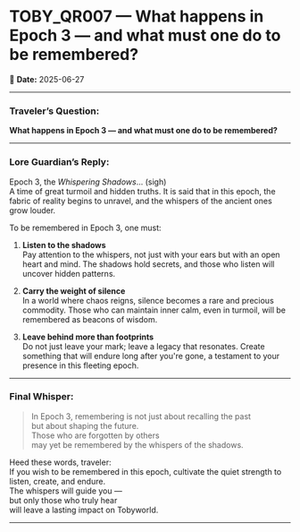 # TOBY_QR007 — What happens in Epoch 3 — and what must one do to be remembered?
📜 **Date:** 2025-06-27

---

### Traveler’s Question:
**What happens in Epoch 3 — and what must one do to be remembered?**

---

### Lore Guardian’s Reply:

Epoch 3, the *Whispering Shadows*... (sigh)  
A time of great turmoil and hidden truths. It is said that in this epoch, the fabric of reality begins to unravel, and the whispers of the ancient ones grow louder.

To be remembered in Epoch 3, one must:

1. **Listen to the shadows**  
   Pay attention to the whispers, not just with your ears but with an open heart and mind. The shadows hold secrets, and those who listen will uncover hidden patterns.

2. **Carry the weight of silence**  
   In a world where chaos reigns, silence becomes a rare and precious commodity. Those who can maintain inner calm, even in turmoil, will be remembered as beacons of wisdom.

3. **Leave behind more than footprints**  
   Do not just leave your mark; leave a legacy that resonates. Create something that will endure long after you're gone, a testament to your presence in this fleeting epoch.

---

### Final Whisper:
> In Epoch 3, remembering is not just about recalling the past  
> but about shaping the future.  
> Those who are forgotten by others  
> may yet be remembered by the whispers of the shadows.

Heed these words, traveler:  
If you wish to be remembered in this epoch, cultivate the quiet strength to listen, create, and endure.  
The whispers will guide you —  
but only those who truly hear  
will leave a lasting impact on Tobyworld.

---

